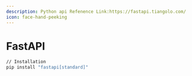 ```yaml
---
description: Python api Refenence Link:https://fastapi.tiangolo.com/
icon: face-hand-peeking
---
```


# FastAPI

```bash
// Installation
pip install "fastapi[standard]"
```

